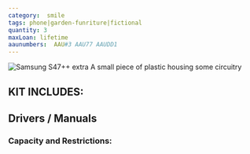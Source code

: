 ```yaml
---
category:  smile
tags: phone|garden-funriture|fictional
quantity: 3
maxLoan: lifetime
aaunumbers:  AAU#3 AAU77 AAUDD1
---
```

![Samsung S47++ extra](plastic.png)
A small piece of plastic housing some circuitry

## KIT INCLUDES:

## Drivers / Manuals

### Capacity and Restrictions:
